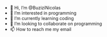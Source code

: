 - 👋 Hi, I’m @BuziziNicolas
- 👀 I’m interested in programming
- 🌱 I’m currently learning coding
- 💞️ I’m looking to collaborate on programming
- 📫 How to reach me my email

<!---
BuziziNicolas/BuziziNicolas is a ✨ special ✨ repository because its `README.md` (this file) appears on your GitHub profile.
You can click the Preview link to take a look at your changes.
--->
